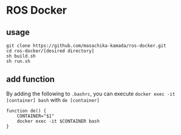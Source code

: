 # ROS Docker

## usage

```
git clone https://github.com/masachika-kamada/ros-docker.git
cd ros-docker/[desired directory]
sh build.sh
sh run.sh
```

## add function

By adding the following to `.bashrc`, you can execute `docker exec -it [container] bash` with `de [container]`

```bash:.bashrc
function de() {
    CONTAINER="$1"
    docker exec -it $CONTAINER bash
}
```
